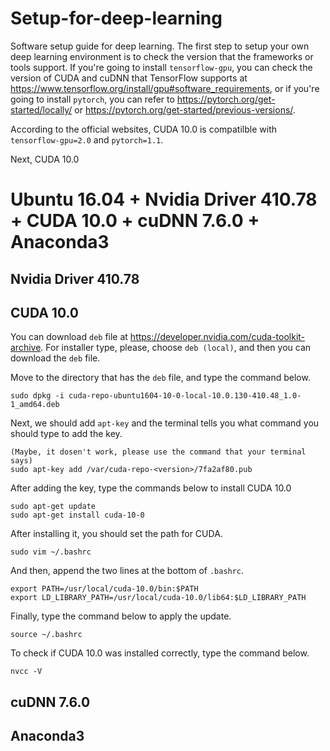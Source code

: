 # Setup-for-deep-learning
Software setup guide for deep learning. The first step to setup your own deep learning environment is to check the version that the frameworks or tools support. If you're going to install `tensorflow-gpu`, you can check the version of CUDA and cuDNN that TensorFlow supports at https://www.tensorflow.org/install/gpu#software_requirements, or if you're going to install `pytorch`, you can refer to https://pytorch.org/get-started/locally/ or https://pytorch.org/get-started/previous-versions/.

According to the official websites, CUDA 10.0 is compatilble with `tensorflow-gpu=2.0` and `pytorch=1.1`.

Next, CUDA 10.0

# Ubuntu 16.04 + Nvidia Driver 410.78 + CUDA 10.0 + cuDNN 7.6.0 + Anaconda3
## Nvidia Driver 410.78


## CUDA 10.0
You can download `deb` file at https://developer.nvidia.com/cuda-toolkit-archive. For installer type, please, choose `deb (local)`, and then you can download the `deb` file.

Move to the directory that has the `deb` file, and type the command below.
```
sudo dpkg -i cuda-repo-ubuntu1604-10-0-local-10.0.130-410.48_1.0-1_amd64.deb
```
Next, we should add `apt-key` and the terminal tells you what command you should type to add the key.
``` 
(Maybe, it dosen't work, please use the command that your terminal says)
sudo apt-key add /var/cuda-repo-<version>/7fa2af80.pub
```

After adding the key, type the commands below to install CUDA 10.0
```
sudo apt-get update
sudo apt-get install cuda-10-0
```

After installing it, you should set the path for CUDA.
```
sudo vim ~/.bashrc
```
And then, append the two lines at the bottom of `.bashrc`.
```
export PATH=/usr/local/cuda-10.0/bin:$PATH
export LD_LIBRARY_PATH=/usr/local/cuda-10.0/lib64:$LD_LIBRARY_PATH
```
Finally, type the command below to apply the update.
```
source ~/.bashrc
```
To check if CUDA 10.0 was installed correctly, type the command below.
```
nvcc -V
```

## cuDNN 7.6.0

## Anaconda3
